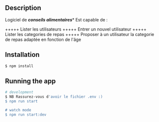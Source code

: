 ## Description

Logiciel de *************************conseils alimentaires**************************
Est capable de :

+++++ Lister les utilisateurs
+++++ Entrer un nouvel utilisateur
+++++ Lister les categories de repas
+++++ Proposer à un utilisateur la categorie de repas adaptée en fonction de l'âge

## Installation

```bash
$ npm install
```

## Running the app

```bash
# development
$ NB Rassurez-vous d'avoir le fichier .env :)
$ npm run start

# watch mode
$ npm run start:dev
```